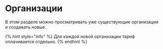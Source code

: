 # Организации

В этом разделе можно просматривать уже существующие организации и создавать новые.

{% hint style="info" %}
Для каждой новой организации тариф оплачивается отдельно.&#x20;
{% endhint %}

